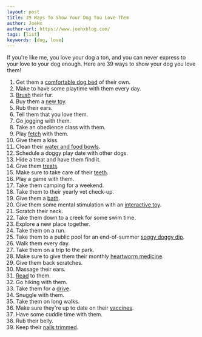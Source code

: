```yaml
---
layout: post
title: 39 Ways To Show Your Dog You Love Them
author: JoeHx
author-url: https://www.joehxblog.com/
tags: [list]
keywords: [dog, love]
---
```


If you're like me, you love your dog a ton, and you can never express to your love to your dog enough. Here are 39 ways to show your dog you love them!

1. Get them a [comfortable dog bed](https://www.puppy-snuggles.com/blog/the-best-orthopedic-dog-beds-under-$100/) of their own.
2. Make to have some playtime with them every day.
3. [Brush](https://www.chewy.com/s?rh=c%3A288%2Cc%3A355%2Cc%3A356) their fur.
4. Buy them a [new toy](https://www.chewy.com/b/toys-315).
5. Rub their ears.
6. Tell them that you love them.
7. Go jogging with them.
8. Take an obedience class with them.
9. Play [fetch](https://www.chewy.com/b/fetch-toys-317) with them.
10. Give them a kiss.
11. Clean their [water and food bowls](https://www.chewy.com/b/bowls-diners-339).
12. Schedule a doggy play date with other dogs.
13. Hide a treat and have them find it.
14. Give them [treats](https://www.chewy.com/b/treats-335).
15. Make sure to take care of their [teeth](https://www.chewy.com/b/dental-care-441).
16. Play a game with them.
17. Take them camping for a weekend.
18. Take them to their yearly vet check-up.
19. Give them a [bath](https://www.chewy.com/b/bath-shower-supplies-363).
20. Give them some mental stimulation with an [interactive toy](https://www.chewy.com/b/interactive-toys-319).
21. Scratch their neck.
22. Take them down to a creek for some swim time.
23. Explore a new place together.
24. Take them on a run.
25. Take them to a public pool for an end-of-summer [soggy doggy dip](https://www.puppy-snuggles.com/blog/vandalia-cassel-hills-pool-soggy-doggy-dip-2018/).
26. Walk them every day.
27. Take them on a trip to the park.
28. Make sure to give them their monthly [heartworm medicine](https://www.chewy.com/brands/heartgard-6542).
29. Give them back scratches.
30. Massage their ears.
31. [Read](https://www.puppy-snuggles.com/blog/six-childrens-books-about-dogs-and-puppies/) to them.
32. Go hiking with them.
33. Take them for a [drive](https://www.chewy.com/b/car-accessories-1469).
34. Snuggle with them.
35. Take them on long walks.
36. Make sure they're up to date on their [vaccines](https://www.puppy-snuggles.com/blog/what-vaccines-does-my-new-puppy-need/).
37. Have some cuddle time with them.
38. Rub their belly.
39. Keep their [nails trimmed](https://www.chewy.com/b/paw-nail-care-2397).
